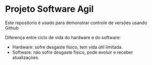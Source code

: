 # Projeto Software Agil

Este repositorio é usado para demonstrar controle de versões usando Github

Diferença entre ciclo de vida do hardware e do software:
- Hardware: sofre desgaste fisico, tem vida útil limitada.
- Software: não sofre desgaste fisico, pode evoluir e receber atualizações.  
